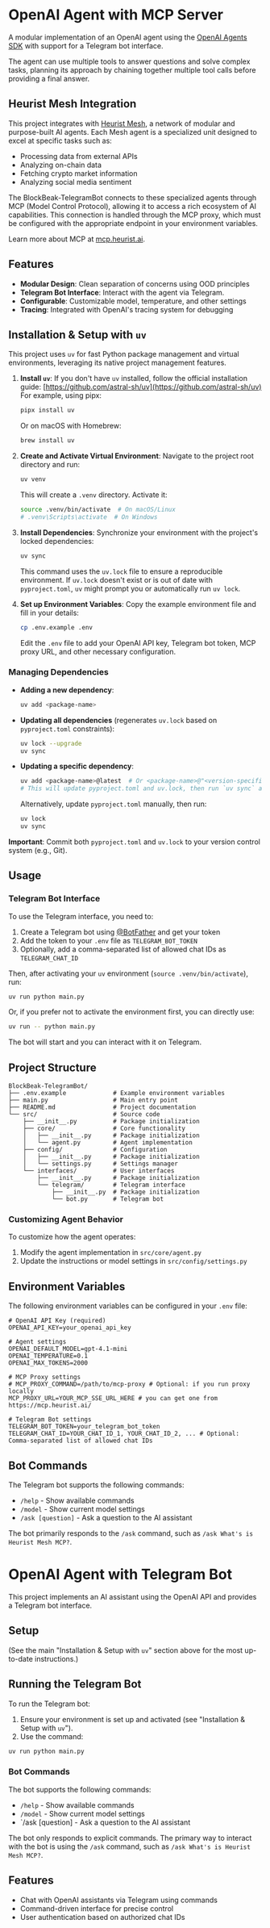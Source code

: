 # OpenAI Agent with MCP Server

A modular implementation of an OpenAI agent using the [OpenAI Agents SDK](https://github.com/openai/openai-agents-python) with support for a Telegram bot interface.

The agent can use multiple tools to answer questions and solve complex tasks, planning its approach by chaining together multiple tool calls before providing a final answer.

## Heurist Mesh Integration

This project integrates with [Heurist Mesh](https://github.com/heurist-network/heurist-agent-framework/tree/main/mesh), a network of modular and purpose-built AI agents. Each Mesh agent is a specialized unit designed to excel at specific tasks such as:

- Processing data from external APIs
- Analyzing on-chain data
- Fetching crypto market information
- Analyzing social media sentiment

The BlockBeak-TelegramBot connects to these specialized agents through MCP (Model Control Protocol), allowing it to access a rich ecosystem of AI capabilities. This connection is handled through the MCP proxy, which must be configured with the appropriate endpoint in your environment variables.

Learn more about MCP at [mcp.heurist.ai](https://mcp.heurist.ai/).

## Features

- **Modular Design**: Clean separation of concerns using OOD principles
- **Telegram Bot Interface**: Interact with the agent via Telegram.
- **Configurable**: Customizable model, temperature, and other settings
- **Tracing**: Integrated with OpenAI's tracing system for debugging

## Installation & Setup with `uv`

This project uses `uv` for fast Python package management and virtual environments, leveraging its native project management features.

1.  **Install `uv`**:
    If you don't have `uv` installed, follow the official installation guide: [https://github.com/astral-sh/uv](https://github.com/astral-sh/uv)
    For example, using pipx:
    ```bash
    pipx install uv
    ```
    Or on macOS with Homebrew:
    ```bash
    brew install uv
    ```

2.  **Create and Activate Virtual Environment**:
    Navigate to the project root directory and run:
    ```bash
    uv venv
    ```
    This will create a `.venv` directory. Activate it:
    ```bash
    source .venv/bin/activate  # On macOS/Linux
    # .venv\Scripts\activate  # On Windows
    ```

3.  **Install Dependencies**:
    Synchronize your environment with the project's locked dependencies:
    ```bash
    uv sync
    ```
    This command uses the `uv.lock` file to ensure a reproducible environment. If `uv.lock` doesn't exist or is out of date with `pyproject.toml`, `uv` might prompt you or automatically run `uv lock`.

4.  **Set up Environment Variables**:
    Copy the example environment file and fill in your details:
    ```bash
    cp .env.example .env
    ```
    Edit the `.env` file to add your OpenAI API key, Telegram bot token, MCP proxy URL, and other necessary configuration.

### Managing Dependencies

-   **Adding a new dependency**:
    ```bash
    uv add <package-name>
    ```
-   **Updating all dependencies** (regenerates `uv.lock` based on `pyproject.toml` constraints):
    ```bash
    uv lock --upgrade
    uv sync
    ```
-   **Updating a specific dependency**:
    ```bash
    uv add <package-name>@latest  # Or <package-name>@"<version-specifier>"
    # This will update pyproject.toml and uv.lock, then run `uv sync` automatically or advise to run it.
    ```
    Alternatively, update `pyproject.toml` manually, then run:
    ```bash
    uv lock
    uv sync
    ```

**Important**: Commit both `pyproject.toml` and `uv.lock` to your version control system (e.g., Git).

## Usage

### Telegram Bot Interface

To use the Telegram interface, you need to:

1. Create a Telegram bot using [@BotFather](https://t.me/BotFather) and get your token
2. Add the token to your `.env` file as `TELEGRAM_BOT_TOKEN`
3. Optionally, add a comma-separated list of allowed chat IDs as `TELEGRAM_CHAT_ID`

Then, after activating your `uv` environment (`source .venv/bin/activate`), run:

```bash
uv run python main.py
```
Or, if you prefer not to activate the environment first, you can directly use:
```bash
uv run -- python main.py
```

The bot will start and you can interact with it on Telegram.

## Project Structure

```
BlockBeak-TelegramBot/
├── .env.example             # Example environment variables
├── main.py                  # Main entry point
├── README.md                # Project documentation
└── src/                     # Source code
    ├── __init__.py          # Package initialization
    ├── core/                # Core functionality
    │   ├── __init__.py      # Package initialization
    │   └── agent.py         # Agent implementation
    ├── config/              # Configuration
    │   ├── __init__.py      # Package initialization
    │   └── settings.py      # Settings manager
    └── interfaces/          # User interfaces
        ├── __init__.py      # Package initialization
        └── telegram/        # Telegram interface
            ├── __init__.py  # Package initialization
            └── bot.py       # Telegram bot
```

### Customizing Agent Behavior

To customize how the agent operates:

1. Modify the agent implementation in `src/core/agent.py`
2. Update the instructions or model settings in `src/config/settings.py`

## Environment Variables

The following environment variables can be configured in your `.env` file:

```
# OpenAI API Key (required)
OPENAI_API_KEY=your_openai_api_key

# Agent settings
OPENAI_DEFAULT_MODEL=gpt-4.1-mini
OPENAI_TEMPERATURE=0.1
OPENAI_MAX_TOKENS=2000

# MCP Proxy settings
# MCP_PROXY_COMMAND=/path/to/mcp-proxy # Optional: if you run proxy locally
MCP_PROXY_URL=YOUR_MCP_SSE_URL_HERE # you can get one from https://mcp.heurist.ai/

# Telegram Bot settings
TELEGRAM_BOT_TOKEN=your_telegram_bot_token
TELEGRAM_CHAT_ID=YOUR_CHAT_ID_1, YOUR_CHAT_ID_2, ... # Optional: Comma-separated list of allowed chat IDs
```

## Bot Commands

The Telegram bot supports the following commands:
- `/help` - Show available commands
- `/model` - Show current model settings
- `/ask [question]` - Ask a question to the AI assistant

The bot primarily responds to the `/ask` command, such as `/ask What's is Heurist Mesh MCP?`.

# OpenAI Agent with Telegram Bot

This project implements an AI assistant using the OpenAI API and provides a Telegram bot interface.

## Setup

(See the main "Installation & Setup with `uv`" section above for the most up-to-date instructions.)

## Running the Telegram Bot

To run the Telegram bot:
1. Ensure your environment is set up and activated (see "Installation & Setup with `uv`").
2. Use the command:
```bash
uv run python main.py
```

### Bot Commands

The bot supports the following commands:
- `/help` - Show available commands
- `/model` - Show current model settings
- `/ask [question] - Ask a question to the AI assistant

The bot only responds to explicit commands. The primary way to interact with the bot is using the `/ask` command, such as `/ask What's is Heurist Mesh MCP?`.

## Features

- Chat with OpenAI assistants via Telegram using commands
- Command-driven interface for precise control
- User authentication based on authorized chat IDs